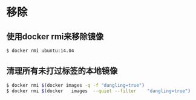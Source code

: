# 移除
## 使用docker rmi来移除镜像
```bash
$ docker rmi ubuntu:14.04
```
## 清理所有未打过标签的本地镜像
```bash
$ docker rmi $(docker images -q -f "dangling=true")
$ docker rmi $(docker	images	--quiet	--filter	"dangling=true")
```